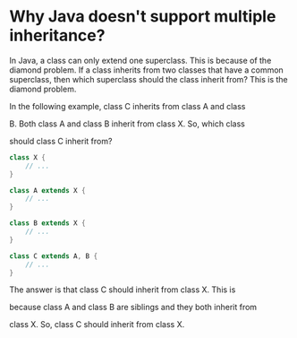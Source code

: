 <!-- why java deoent suppoer multiple inhetitence -->

# Why Java doesn't support multiple inheritance?

In Java, a class can only extend one superclass. This is because of the diamond problem. If a class inherits from two classes that have a common superclass, then which superclass should the class inherit from? This is the diamond problem.

In the following example, class C inherits from class A and class

B. Both class A and class B inherit from class X. So, which class

should class C inherit from?

```java
class X {
    // ...
}

class A extends X {
    // ...
}

class B extends X {
    // ...
}

class C extends A, B {
    // ...
}
```


The answer is that class C should inherit from class X. This is

because class A and class B are siblings and they both inherit from

class X. So, class C should inherit from class X.